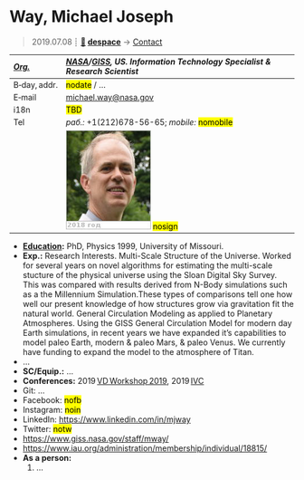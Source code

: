 # Way, Michael Joseph
> 2019.07.08 ┊ **[🚀](../index/index.md) [despace](index.md)** → [Contact](contact.md)

|*[Org.](contact.md)*|*[NASA](zz_nasa.md)/[GISS](zz_giss.md), US. Information Technology Specialist & Research Scientist*|
|:--|:--|
|B‑day, addr.| <mark>nodate</mark> / … |
|E‑mail| <michael.way@nasa.gov> |
|i18n| <mark>TBD</mark> |
|Tel|*раб.:* +1(212)678-56-65; *mobile:* <mark>nomobile</mark> |
|| [![](f/contact/w/way_001_photo_thumb.jpg)](f/contact/w/way_001_photo.jpg) <mark>nosign</mark> |

   - **[Education](edu.md):** PhD, Physics 1999, University of Missouri.
   - **Exp.:** Research Interests. Multi-Scale Structure of the Universe. Worked for several years on novel algorithms for estimating the multi-scale stucture of the physical universe using the Sloan Digital Sky Survey. This was compared with results derived from N-Body simulations such as a the Millennium Simulation.These types of comparisons tell one how well our present knowledge of how structures grow via gravitation fit the natural world. General Circulation Modeling as applied to Planetary Atmospheres. Using the GISS General Circulation Model for modern day Earth simulations, in recent years we have expanded it’s capabilities to model paleo Earth, modern & paleo Mars, & paleo Venus. We currently have funding to expand the model to the atmosphere of Titan.
   - …
   - **SC/Equip.:** …
   - **Conferences:** 2019 [VD Workshop 2019](vdws2019.md), 2019 [IVC](ivc_2019.md)
   - Git: …
   - Facebook: <mark>nofb</mark>
   - Instagram: <mark>noin</mark>
   - LinkedIn: <https://www.linkedin.com/in/mjway>
   - Twitter: <mark>notw</mark>
   - <https://www.giss.nasa.gov/staff/mway/>
   - <https://www.iau.org/administration/membership/individual/18815/>
   - **As a person:**
      1. …
